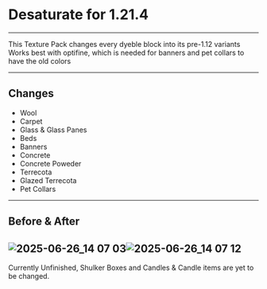 # Desaturate for 1.21.4
---

This Texture Pack changes every dyeble block into its pre-1.12 variants  
Works best with optifine, which is needed for banners and pet collars to have the old colors

---
## Changes
- Wool
- Carpet
- Glass & Glass Panes
- Beds
- Banners
- Concrete
- Concrete Poweder
- Terrecota
- Glazed Terrecota
- Pet Collars
---
## Before & After
![2025-06-26_14 07 03](https://github.com/user-attachments/assets/d9f5169e-0408-428c-979d-60ea3f04ca00)![2025-06-26_14 07 12](https://github.com/user-attachments/assets/b7488f7f-4fbb-4269-9b75-44bfb70cc4fe)
---
Currently Unfinished, Shulker Boxes and Candles & Candle items are yet to be changed.

